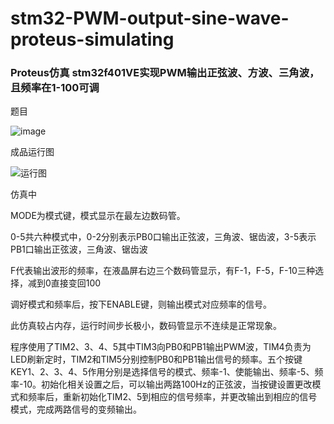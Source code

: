 # stm32-PWM-output-sine-wave-proteus-simulating
### Proteus仿真 stm32f401VE实现PWM输出正弦波、方波、三角波，且频率在1-100可调

 题目

![image](https://user-images.githubusercontent.com/61747149/194799274-8cd1746e-95de-4027-a838-27941f98b541.png)

 成品运行图

![运行图](https://user-images.githubusercontent.com/61747149/194799849-2a9a4d79-831a-49f2-9e68-f060212f1221.png)


仿真中

MODE为模式键，模式显示在最左边数码管。

0-5共六种模式中，0-2分别表示PB0口输出正弦波，三角波、锯齿波，3-5表示PB1口输出正弦波，三角波、锯齿波

F代表输出波形的频率，在液晶屏右边三个数码管显示，有F-1，F-5，F-10三种选择，减到0直接变回100

调好模式和频率后，按下ENABLE键，则输出模式对应频率的信号。

此仿真较占内存，运行时间步长极小，数码管显示不连续是正常现象。


程序使用了TIM2、3、4、5其中TIM3向PB0和PB1输出PWM波，TIM4负责为LED刷新定时，TIM2和TIM5分别控制PB0和PB1输出信号的频率。五个按键KEY1、2、3、4、5作用分别是选择信号的模式、频率-1、使能输出、频率-5、频率-10。初始化相关设置之后，可以输出两路100Hz的正弦波，当按键设置更改模式和频率后，重新初始化TIM2、5到相应的信号频率，并更改输出到相应的信号模式，完成两路信号的变频输出。
